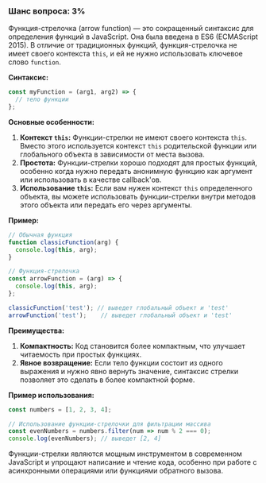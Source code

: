 ### Шанс вопроса: 3%

Функция-стрелочка (arrow function) — это сокращенный синтаксис для определения функций в JavaScript. Она была введена в ES6 (ECMAScript 2015). В отличие от традиционных функций, функция-стрелочка не имеет своего контекста `this`, и ей не нужно использовать ключевое слово `function`.

**Синтаксис:**
```javascript
const myFunction = (arg1, arg2) => {
  // тело функции
};
```

**Основные особенности:**
1. **Контекст `this`:** Функции-стрелки не имеют своего контекста `this`. Вместо этого используется контекст `this` родительской функции или глобального объекта в зависимости от места вызова.
2. **Простота:** Функции-стрелки хорошо подходят для простых функций, особенно когда нужно передать анонимную функцию как аргумент или использовать в качестве callback'ов.
3. **Использование `this`:** Если вам нужен контекст `this` определенного объекта, вы можете использовать функции-стрелки внутри методов этого объекта или передать его через аргументы.

**Пример:**
```javascript
// Обычная функция
function classicFunction(arg) {
  console.log(this, arg);
}

// Функция-стрелочка
const arrowFunction = (arg) => {
  console.log(this, arg);
};

classicFunction('test'); // выведет глобальный объект и 'test'
arrowFunction('test');    // выведет глобальный объект и 'test'
```

**Преимущества:**
1. **Компактность:** Код становится более компактным, что улучшает читаемость при простых функциях.
2. **Явное возвращение:** Если тело функции состоит из одного выражения и нужно явно вернуть значение, синтаксис стрелки позволяет это сделать в более компактной форме.

**Пример использования:**
```javascript
const numbers = [1, 2, 3, 4];

// Использование функции-стрелочки для фильтрации массива
const evenNumbers = numbers.filter(num => num % 2 === 0);
console.log(evenNumbers); // выведет [2, 4]
```

Функции-стрелки являются мощным инструментом в современном JavaScript и упрощают написание и чтение кода, особенно при работе с асинхронными операциями или функциями обратного вызова.